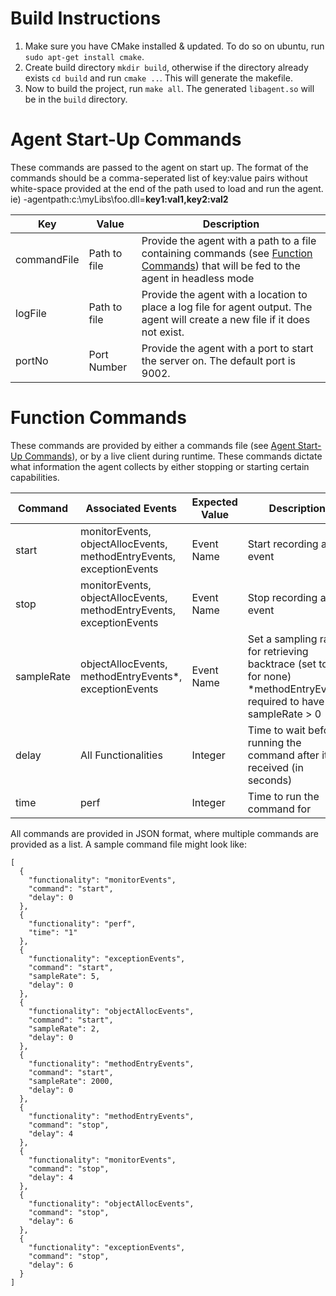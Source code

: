 # Build Instructions
1. Make sure you have CMake installed & updated. To do so on ubuntu, run `sudo apt-get install cmake`.  
2. Create build directory `mkdir build`, otherwise if the directory already exists `cd build` and run `cmake ..`. This will generate the makefile.  
3. Now to build the project, run `make all`. The generated `libagent.so` will be in the `build` directory.


# Agent Start-Up Commands
These commands are passed to the agent on start up. The format of the commands should be a comma-seperated list of key:value pairs without white-space provided at the end of the path used to load and run the agent. ie) -agentpath:c:\myLibs\foo.dll=**key1:val1,key2:val2**

| Key | Value | Description |
| --- | ---| --- |
| commandFile | Path to file | Provide the agent with a path to a file containing commands (see [Function Commands](#function-commands)) that will be fed to the agent in headless mode |
| logFile | Path to file | Provide the agent with a location to place a log file for agent output. The agent will create a new file if it does not exist. |
| portNo | Port Number | Provide the agent with a port to start the server on. The default port is 9002.  


# Function Commands
These commands are provided by either a commands file (see [Agent Start-Up Commands](#agent-start-up-commands)), or by a live client during runtime. These commands dictate what information the agent collects by either stopping or starting certain capabilities.

| Command | Associated Events | Expected Value | Description |
| --- | --- | --- | ---- |
| start | monitorEvents, objectAllocEvents, methodEntryEvents, exceptionEvents | Event Name | Start recording an event |
| stop | monitorEvents, objectAllocEvents, methodEntryEvents, exceptionEvents | Event Name | Stop recording an event |
| sampleRate | objectAllocEvents, methodEntryEvents*, exceptionEvents | Event Name | Set a sampling rate `n` for retrieving backtrace (set to 0 for none) *methodEntryEvents required to have sampleRate > 0 |
| delay | All Functionalities | Integer | Time to wait before running the command after it is received (in seconds) |
| time | perf | Integer | Time to run the command for |

All commands are provided in JSON format, where multiple commands are provided as a list. A sample command file might look like:
```
[
  {
    "functionality": "monitorEvents",
    "command": "start",
    "delay": 0
  },
  {
    "functionality": "perf",
    "time": "1"
  },
  {
    "functionality": "exceptionEvents",
    "command": "start",
    "sampleRate": 5,
    "delay": 0
  },
  {
    "functionality": "objectAllocEvents",
    "command": "start",
    "sampleRate": 2,
    "delay": 0
  },
  {
    "functionality": "methodEntryEvents",
    "command": "start",
    "sampleRate": 2000,
    "delay": 0
  },
  {
    "functionality": "methodEntryEvents",
    "command": "stop",
    "delay": 4
  },
  {
    "functionality": "monitorEvents",
    "command": "stop",
    "delay": 4
  },
  {
    "functionality": "objectAllocEvents",
    "command": "stop",
    "delay": 6
  },
  {
    "functionality": "exceptionEvents",
    "command": "stop",
    "delay": 6
  }
]

```

